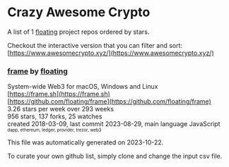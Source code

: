 # Crazy Awesome Crypto
A list of 1 [floating](https://github.com/floating) project repos ordered by stars.  

Checkout the interactive version that you can filter and sort: 
[https://www.awesomecrypto.xyz/](https://www.awesomecrypto.xyz/)  


### [frame](https://github.com/floating/frame) by [floating](https://github.com/floating)  
System-wide Web3 for macOS, Windows and Linux  
[https://frame.sh](https://frame.sh)  
[https://github.com/floating/frame](https://github.com/floating/frame)  
3.26 stars per week over 293 weeks  
956 stars, 137 forks, 25 watches  
created 2018-03-09, last commit 2023-08-29, main language JavaScript  
<sub><sup>dapp, ethereum, ledger, provider, trezor, web3</sup></sub>


This file was automatically generated on 2023-10-22.  

To curate your own github list, simply clone and change the input csv file.  